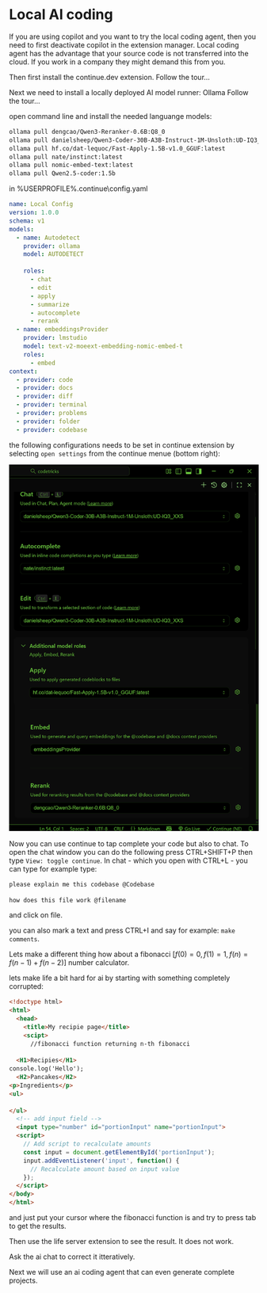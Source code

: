 # Local AI coding

If you are using copilot and you want to try the local coding agent, then you need to first deactivate copilot in the extension manager. Local coding agent has the advantage that your source code is not transferred into the cloud.
If you work in a company they might demand this from you.

Then first install the continue.dev extension. Follow the tour...

Next we need to install a locally deployed AI model runner: Ollama
Follow the tour...

open command line and install the needed languange models:

```bash
ollama pull dengcao/Qwen3-Reranker-0.6B:Q8_0  
ollama pull danielsheep/Qwen3-Coder-30B-A3B-Instruct-1M-Unsloth:UD-IQ3_XXS 
ollama pull hf.co/dat-lequoc/Fast-Apply-1.5B-v1.0_GGUF:latest  
ollama pull nate/instinct:latest  
ollama pull nomic-embed-text:latest  
ollama pull Qwen2.5-coder:1.5b   
```

in %USERPROFILE%\.continue\config.yaml

```yaml
name: Local Config
version: 1.0.0
schema: v1
models:
  - name: Autodetect
    provider: ollama
    model: AUTODETECT

    roles:
      - chat
      - edit
      - apply
      - summarize
      - autocomplete
      - rerank
  - name: embeddingsProvider
    provider: lmstudio
    model: text-v2-moeext-embedding-nomic-embed-t
    roles:
      - embed
context:
  - provider: code
  - provider: docs
  - provider: diff
  - provider: terminal
  - provider: problems
  - provider: folder
  - provider: codebase
```

the following configurations needs to be set in continue extension by selecting ``open settings`` from the continue menue (bottom right):

![](06-local_ai_coding.assets/20251023_220003_image.png)

Now you can use continue to tap complete your code but also to chat.
To open the chat window you can do the following press CTRL+SHIFT+P then type ``View: toggle continue``.
In chat - which you open with CTRL+L -  you can type for example type:

```
please explain me this codebase @Codebase

how does this file work @filename

```

and click on file.

you can also mark a text and press CTRL+I and say for example: ``make comments``.

Lets make a different thing how about a fibonacci [$f(0)=0, f(1)=1,f(n)=f(n-1)+f(n-2)$] number calculator.

lets make life a bit hard for ai by starting with something completely corrupted:
```html
<!doctype html>
<html>
  <head>
    <title>My recipie page</title>
    <scipt>
      //fibonacci function returning n-th fibonacci

  <H1>Recipies</H1>
console.log('Hello');
  <H2>Pancakes</H2>
<p>Ingredients</p>
<ul>
  
</ul>
  <!-- add input field -->
  <input type="number" id="portionInput" name="portionInput">
  <script>
    // Add script to recalculate amounts
    const input = document.getElementById('portionInput');
    input.addEventListener('input', function() {
      // Recalculate amount based on input value
    });
  </script>
</body>
</html>
```
and just put your cursor where the fibonacci function is and try to press tab to get the results.

Then use the life server extension to see the result. It does not work.

Ask the ai chat to correct it itteratively.

Next we will use an ai coding agent that can even generate complete projects.